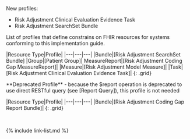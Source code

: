 
<div class="bg-success" markdown="1"><!-- new content -->

New profiles: 
- Risk Adjustment Clinical Evaluation Evidence Task
- Risk Adjustment SearchSet Bundle
</div>

List of profiles that define constrains on FHIR resources for systems conforming to this implementation guide.

|Resource Type|Profile|
|---|---|---|
|Bundle|[Risk Adjustment SearchSet Bundle]
|Group|[Patient Group]|
MeasureReport|[Risk Adjustment Coding Gap MeasureReport]|
|Measure|[Risk Adjustment Model Measure]|
|Task|[Risk Adjustment Clinical Evaluation Evidence Task]|
{: .grid}

<div class="note-to-balloters" markdown="1">
**Deprecated Profile** - because the $report operation is deprecated to use direct RESTful query (see [Report Query]), this profile is not needed

|Resource Type|Profile|
|---|---|---|
|Bundle|[Risk Adjustment Coding Gap Report Bundle]|
{: .grid}

</div>


<br />

{% include link-list.md %}
